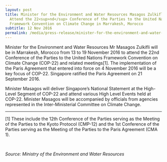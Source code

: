 ```yaml
---
layout: post
title: Minister for the Environment and Water Resources Masagos Zulkifli to
  Attend the 22<sup>nd</sup> Conference of the Parties to the United Nations
  Framework Convention on Climate Change in Marrakesh, Morocco
subtitle: 12 Nov 2016
permalink: /media/press-release/minister-for-the-environment-and-water-resources-mr-masagos-zulkifli-to-attend-the-22nd-conference-of-the-parties-to-the-united-nations-framework-convention-on-climate
---
```

Minister for the Environment and Water Resources Mr Masagos Zulkifli will be in Marrakesh, Morocco from 13 to 19 November 2016 to attend the 22nd Conference of the Parties to the United Nations Framework Convention on Climate Change (COP-22) and related meetings[1]. The implementation of the Paris Agreement that entered into force on 4 November 2016 will be a key focus of COP-22. Singapore ratified the Paris Agreement on 21 September 2016.

Minister Masagos will deliver Singapore’s National Statement at the High-Level Segment of COP-22 and attend various High Level Events held at COP-22. Minister Masagos will be accompanied by officials from agencies represented in the Inter-Ministerial Committee on Climate Change.

___

[1] These include the 12th Conference of the Parties serving as the Meeting of the Parties to the Kyoto Protocol (CMP-12) and the 1st Conference of the Parties serving as the Meeting of the Parties to the Paris Agreement (CMA 1).

<br>

*Source: Ministry of the Environment and Water Resources*